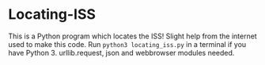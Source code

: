 # Locating-ISS
This is a Python program which locates the ISS! Slight help from the internet used to make this code. Run `python3 locating_iss.py` in a terminal if you have Python 3. urllib.request, json and webbrowser modules needed.
